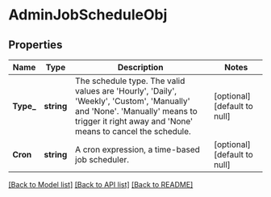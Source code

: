 # AdminJobScheduleObj

## Properties
Name | Type | Description | Notes
------------ | ------------- | ------------- | -------------
**Type_** | **string** | The schedule type. The valid values are &#39;Hourly&#39;, &#39;Daily&#39;, &#39;Weekly&#39;, &#39;Custom&#39;, &#39;Manually&#39; and &#39;None&#39;. &#39;Manually&#39; means to trigger it right away and &#39;None&#39; means to cancel the schedule.  | [optional] [default to null]
**Cron** | **string** | A cron expression, a time-based job scheduler. | [optional] [default to null]

[[Back to Model list]](../README.md#documentation-for-models) [[Back to API list]](../README.md#documentation-for-api-endpoints) [[Back to README]](../README.md)


